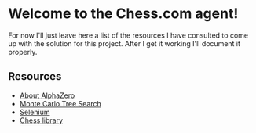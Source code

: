 # Welcome to the Chess.com agent!

For now I'll just leave here a list of the resources I have consulted to come up with the solution for this project. After I get it working I'll document it properly.

## Resources

- [About AlphaZero](https://towardsdatascience.com/alphazero-chess-how-it-works-what-sets-it-apart-and-what-it-can-tell-us-4ab3d2d08867#:~:text=In%20short%2C%20AlphaZero%20is%20a,the%20rules%20of%20said%20games)
- [Monte Carlo Tree Search](https://en.wikipedia.org/wiki/Monte_Carlo_tree_search)
- [Selenium](https://github.com/stevepryde/thirtyfour)
- [Chess library](https://pypi.org/project/chess/)